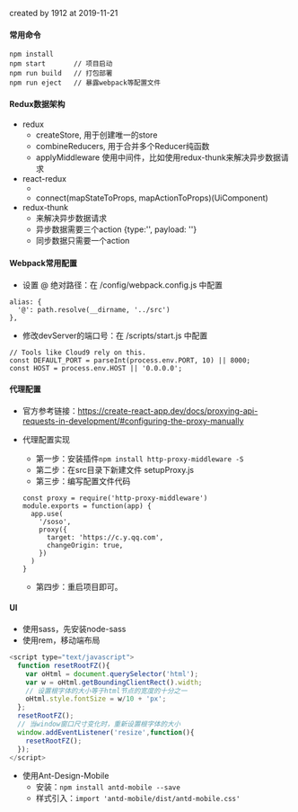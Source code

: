 created by 1912 at 2019-11-21

#### 常用命令
```
npm install
npm start       // 项目启动
npm run build   // 打包部署
npm run eject   // 暴露webpack等配置文件
```


#### Redux数据架构

* redux
  * createStore,  用于创建唯一的store
  * combineReducers,  用于合并多个Reducer纯函数
  * applyMiddleware  使用中间件，比如使用redux-thunk来解决异步数据请求
* react-redux
  * <Provider store={store}>
  * connect(mapStateToProps, mapActionToProps)(UiComponent)
* redux-thunk
  * 来解决异步数据请求
  * 异步数据需要三个action  {type:'', payload: ''}
  * 同步数据只需要一个action

#### Webpack常用配置

* 设置 @ 绝对路径：在 /config/webpack.config.js 中配置
```
alias: {
  '@': path.resolve(__dirname, '../src')
},
```
* 修改devServer的端口号：在 /scripts/start.js 中配置
```
// Tools like Cloud9 rely on this.
const DEFAULT_PORT = parseInt(process.env.PORT, 10) || 8000;
const HOST = process.env.HOST || '0.0.0.0';
```

#### 代理配置

* 官方参考链接：https://create-react-app.dev/docs/proxying-api-requests-in-development/#configuring-the-proxy-manually

* 代理配置实现
  * 第一步：安装插件`npm install http-proxy-middleware -S`
  * 第二步：在src目录下新建文件 setupProxy.js
  * 第三步：编写配置文件代码
  ```
  const proxy = require('http-proxy-middleware')
  module.exports = function(app) {
    app.use(
      '/soso',
      proxy({
        target: 'https://c.y.qq.com',
        changeOrigin: true,
      })
    )
  }
  ```
  * 第四步：重启项目即可。

#### UI

* 使用sass，先安装node-sass
* 使用rem，移动端布局
```js
<script type="text/javascript">
  function resetRootFZ(){
    var oHtml = document.querySelector('html');
    var w = oHtml.getBoundingClientRect().width;
    // 设置根字体的大小等于html节点的宽度的十分之一
    oHtml.style.fontSize = w/10 + 'px';
  };
  resetRootFZ();
  // 当window窗口尺寸变化时，重新设置根字体的大小
  window.addEventListener('resize',function(){
    resetRootFZ();
  });
</script>
```
* 使用Ant-Design-Mobile
  * 安装：`npm install antd-mobile --save`
  * 样式引入：`import 'antd-mobile/dist/antd-mobile.css'`
